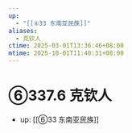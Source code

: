 ```yaml
---
up:
  - "[[⑥33 东南亚民族]]"
aliases:
  - 克钦人
ctime: 2025-03-01T13:36:46+08:00
mtime: 2025-10-01T11:40:31+08:00
---
```


# ⑥337.6 克钦人

- up: [[⑥33 东南亚民族]]
